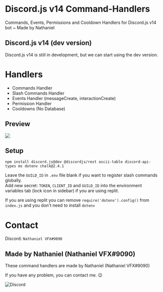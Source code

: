 # Discord.js v14 Command-Handlers
Commands, Events, Permissions and Cooldown Handlers for Discord.js v14 bot ~ Made by Nathaniel

## Discord.js v14 (dev version)
Discord.js v14 is still in development, but we can start using the dev version.

# Handlers
- Commands Handler
- Slash Commands Handler
- Events Handler (messageCreate, interactionCreate)
- Permission Handler
- Cooldowns (No Database)

## Preview
<img src="https://i.imgur.com/8K2MgWQ.png"/>

## Setup
```
npm install discord.js@dev @discordjs/rest ascii-table discord-api-types ms dotenv chalk@2.4.1
```
Leave the `GUILD_ID` in `.env` file blank if you want to register slash commands globally.
<br />
Add new secret: `TOKEN`, `CLIENT_ID` and `GUILD_ID` into the environment variables tab (lock icon in sidebar) if you are using replit.

If you are using replit you can remove `require('dotenv').config()` from `index.js` and you don't need to install `dotenv`

# Contact
Discord: `Nathaniel VFX#9090`

## Made by Nathaniel (Nathaniel VFX#9090)
These command handlers are made by Nathaniel (Nathaniel VFX#9090)

If you have any problem, you can contact me. 😉

<img src="https://discord.c99.nl/widget/theme-2/753180650202202154.png" alt="Discord"/>
